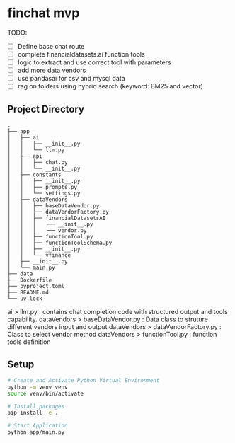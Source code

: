 # finchat mvp

TODO:
- [ ] Define base chat route
- [ ] complete financialdatasets.ai function tools
- [ ] logic to extract and use correct tool with parameters
- [ ] add more data vendors
- [ ] use pandasai for csv and mysql data
- [ ] rag on folders using hybrid search (keyword: BM25 and vector)

## Project Directory

```
.
├── app
│   ├── ai
│   │   ├── __init__.py
│   │   └── llm.py
│   ├── api
│   │   ├── chat.py
│   │   └── __init__.py
│   ├── constants
│   │   ├── __init__.py
│   │   ├── prompts.py
│   │   └── settings.py
│   ├── dataVendors
│   │   ├── baseDataVendor.py
│   │   ├── dataVendorFactory.py
│   │   ├── financialDatasetsAI
│   │   │   ├── __init__.py
│   │   │   └── vendor.py
│   │   ├── functionTool.py
│   │   ├── functionToolSchema.py
│   │   ├── __init__.py
│   │   └── yfinance
│   ├── __init__.py
│   └── main.py
├── data
├── Dockerfile
├── pyproject.toml
├── README.md
└── uv.lock
```

ai > llm.py : contains chat completion code with structured output and tools capability.
dataVendors > baseDataVendor.py : Data class to struture different vendors input and output
dataVendors > dataVendorFactory.py : Class to select vendor method
dataVendors > functionTool.py : function tools definition

## Setup

```bash
# Create and Activate Python Virtual Environment
python -m venv venv
source venv/bin/activate

# Install packages
pip install -e .

# Start Application
python app/main.py
```